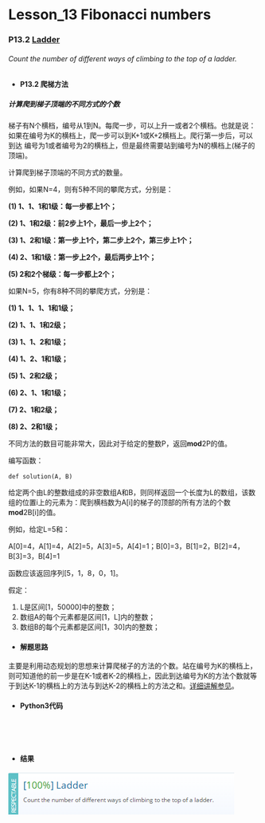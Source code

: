 # Lesson_13 Fibonacci numbers  


### P13.2 [Ladder](https://app.codility.com/programmers/lessons/13-fibonacci_numbers/ladder/) 

###### Count the number of different ways of climbing to the top of a ladder.

* #### P13.2 爬梯方法

##### 计算爬到梯子顶端的不同方式的个数

梯子有N个横档，编号从1到N。每爬一步，可以上升一或者2个横档。也就是说：如果在编号为K的横档上，爬一步可以到K+1或K+2横档上。爬行第一步后，可以到达
编号为1或者编号为2的横档上，但是最终需要站到编号为N的横档上(梯子的顶端)。

计算爬到梯子顶端的不同方式的数量。

例如，如果N=4，则有5种不同的攀爬方式，分别是：

**(1) 1、1、1和1级：每一步都上1个；**
  
**(2) 1、1和2级：前2步上1个，最后一步上2个；**
  
**(3) 1、2和1级：第一步上1个，第二步上2个，第三步上1个；**
  
**(4) 2、1和1级：第一步上2个，最后两步上1个；**
  
**(5) 2和2个梯级：每一步都上2个；**

如果N=5，你有8种不同的攀爬方式，分别是：

**(1) 1、1、1、1和1级；**
  
**(2) 1、1、1和2级；**
  
**(3) 1、1、2和1级；**
  
**(4) 1、2、1和1级；**
  
**(5) 1、2和2级；**
  
**(6) 2、1、1和1级；**
  
**(7) 2、1和2级；**
  
**(8) 2、2和1级；**
  
不同方法的数目可能非常大，因此对于给定的整数P，返回**mod**2P的值。

编写函数：
```
def solution(A, B)
```

给定两个由L的整数组成的非空数组A和B，则同样返回一个长度为L的数组，该数组的位置i上的元素为：爬到横档数为A[i]的梯子的顶部的所有方法的个数**mod**2B[i]的值。

例如，给定L=5和：

A[0]=4，A[1]=4，A[2]=5，A[3]=5，A[4]=1；B[0]=3，B[1]=2，B[2]=4，B[3]=3，B[4]=1

函数应该返回序列[5，1，8，0，1]。

假定：

  1. L是区间[1，50000]中的整数；
  2. 数组A的每个元素都是区间[1，L]内的整数；
  3. 数组B的每个元素都是区间[1，30]内的整数；
  
* #### 解题思路

主要是利用动态规划的思想来计算爬梯子的方法的个数。站在编号为K的横档上，则可知道他的前一步是在K-1或者K-2的横档上，因此到达编号为K的方法个数就等于到达K-1的横档上的方法与到达K-2的横档上的方法之和。[详细讲解参见]()。

* #### Python3代码

```




```

* #### 结果


![image](https://github.com/Anfany/Codility-Lessons-By-Python3/blob/master/L13_Fibonacci%20numbers/13.2.png)
